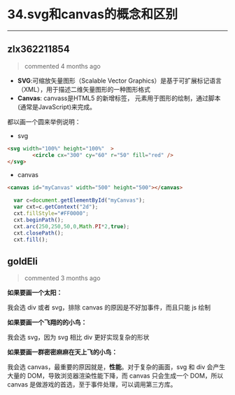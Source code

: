 
 # 34.svg和canvas的概念和区别 
  
 ***
## zlx362211854 
 > commented 4 months ago 

* **SVG**:可缩放矢量图形（Scalable Vector Graphics）是基于可扩展标记语言（XML），用于描述二维矢量图形的一种图形格式
* **Canvas**:  canvass是HTML5 的新增标签，<canvas> 元素用于图形的绘制，通过脚本 (通常是JavaScript)来完成。

都以画一个圆来举例说明：
* svg

```html
<svg width="100%" height="100%"  >
        <circle cx="300" cy="60" r="50" fill="red" />
</svg>

```
* canvas

```html
<canvas id="myCanvas" width="500" height="500"></canvas>

```

```javascript
  var c=document.getElementById("myCanvas");
  var cxt=c.getContext("2d");
  cxt.fillStyle="#FF0000";
  cxt.beginPath();
  cxt.arc(250,250,50,0,Math.PI*2,true);
  cxt.closePath();
  cxt.fill();

```
## goldEli 
 > commented 3 months ago 

**如果要画一个太阳：**

我会选 div 或者 svg，排除 canvas 的原因是不好加事件，而且只能 js 绘制

**如果要画一个飞翔的的小鸟：**

我会选 svg，因为 svg 相比 div 更好实现复杂的形状

**如果要画一群密密麻麻在天上飞的小鸟：**

我会选 canvas，最重要的原因就是，**性能**。对于复杂的画面，svg 和 div 会产生大量的 DOM，导致浏览器渲染性能下降，而 canvas 只会生成一个 DOM，所以 canvas 是做游戏的首选，至于事件处理，可以调用第三方库。